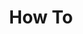 ---
# Accomplishments widget.
widget: "howto"  # Widget name:  common, howto perspective, reading, cd-with-jenkins-and-docker  etc
headless: true  # This file represents a page section.
active: true  # Activate this widget? true/false
weight: 2 # Order that this section will appear.
title: "How To"
subtitle: ""

# Date format
date_format: "Jan 2006"

# Accomplishments.
#   Add/remove as many `[[item]]` blocks below as you like.
#   `title`, `organization` and `date_start` are the required parameters.
#   Leave other parameters empty if not required.
#   Begin/end multi-line descriptions with 3 quotes `"""`.
item:
 

smallItem: 
 - title: "Building Availability Zones on Vmware with Kubernete"
   summary: "medium.com"
   linkText: ""
   linkUrl: "https://medium.com/@abhishek.amjeet/building-availability-zones-on-vmware-with-kubernetes-8a60aae63a"
   openNewWindow: 
   image: "https://res.cloudinary.com/agile-seo/image/fetch/w_62,dpr_1.0,d_blank_am8gzx.png/https%3A%2F%2Flogo.clearbit.com%2Fmedium.com%3Fsize%3D250" 
 - title: "Install and Monitor Photon OS, Kubernetes on vSphere"
   summary: "opvizor.com"
   linkText: ""
   linkUrl: "https://www.opvizor.com/install-and-monitor-photon-os-kubernetes-on-vsphere"
   openNewWindow: 
   image: "https://res.cloudinary.com/agile-seo/image/fetch/w_62,dpr_1.0,d_blank_am8gzx.png/https%3A%2F%2Flogo.clearbit.com%2Fopvizor.com%3Fsize%3D250" 
 - title: "Setting up K8s and the vSphere Cloud Provider Using Kubeadm"
   summary: "blah.cloud"
   linkText: ""
   linkUrl: "https://blah.cloud/kubernetes/setting-up-k8s-and-the-vsphere-cloud-provider-using-kubeadm/"
   openNewWindow: 
   image: "https://i-cdn.embed.ly/1/display/crop?height=300&key=fd92ebbc52fc43fb98f69e50e7893c13&url=https%3A%2F%2Fblah.cloud%2Fwp-content%2Fuploads%2F2019%2F01%2FScreenshot-2019-01-28-00.55.21.png&width=636" 
 - title: "How to Install Kubernetes on VMware Cloud on AWS"
   summary: "vmtocloud.com"
   linkText: ""
   linkUrl: "http://www.vmtocloud.com/how-to-install-kubernetes-on-vmware-cloud-on-aws/"
   openNewWindow: 
   image: "https://res.cloudinary.com/agile-seo/image/fetch/w_62,dpr_1.0,d_blank_am8gzx.png/https%3A%2F%2Flogo.clearbit.com%2Fvmtocloud.com%3Fsize%3D250" 
 - title: "Monitoring VMware Kubernetes Engine and Application Metrics with Wavefront"
   summary: "wavefront.com"
   linkText: ""
   linkUrl: "https://www.wavefront.com/monitoring-vmware-kubernetes-engine-and-application-metrics-with-wavefront/"
   openNewWindow: 
   image: "https://i-cdn.embed.ly/1/display/crop?height=300&key=fd92ebbc52fc43fb98f69e50e7893c13&url=https%3A%2F%2Fwww.wavefront.com%2Fwp-content%2Fuploads%2F2018%2F08%2Fcontainers-header-image-fb_social.png&width=636" 
   
---